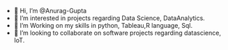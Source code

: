 - 👋 Hi, I’m @Anurag-Gupta
- 👀 I’m interested in projects regarding Data Science, DataAnalytics.
- 🌱 I’m Working on my skills in python, Tableau,R language, Sql.
- 💞️ I’m looking to collaborate on software projects regarding datascience, IoT. 


<!---
Anurag-Gupta-11609412/Anurag-Gupta-11609412 is a ✨ special ✨ repository because its `README.md` (this file) appears on your GitHub profile.
You can click the Preview link to take a look at your changes.
--->
